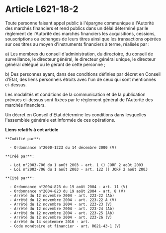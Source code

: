 # Article L621-18-2

Toute personne faisant appel public à l'épargne communique à l'Autorité des marchés financiers et rend publics dans un délai
déterminé par le règlement de l'Autorité des marchés financiers les acquisitions, cessions, souscriptions ou échanges de
leurs titres ainsi que les transactions opérées sur ces titres au moyen d'instruments financiers à terme, réalisés par :

a) Les membres du conseil d'administration, du directoire, du conseil de surveillance, le directeur général, le directeur
général unique, le directeur général délégué ou le gérant de cette personne ;

b) Des personnes ayant, dans des conditions définies par décret en Conseil d'Etat, des liens personnels étroits avec l'un de
ceux qui sont mentionnés ci-dessus.

Les modalités et conditions de la communication et de la publication prévues ci-dessus sont fixées par le règlement général
de l'Autorité des marchés financiers.

Un décret en Conseil d'Etat détermine les conditions dans lesquelles l'assemblée générale est informée de ces opérations.

**Liens relatifs à cet article**

	**Codifié par**:

	  - Ordonnance n°2000-1223 du 14 décembre 2000 (V)

	**Créé par**:

	  - Loi n°2003-706 du 1 août 2003 - art. 1 () JORF 2 août 2003
	  - Loi n°2003-706 du 1 août 2003 - art. 122 () JORF 2 août 2003

	**Cité par**:

	  - Ordonnance n°2004-823 du 19 août 2004 - art. 11 (V)
	  - Ordonnance n°2004-823 du 19 août 2004 - art. 8 (V)
	  - Arrêté du 12 novembre 2004 - art. 223-22 (Ab)
	  - Arrêté du 12 novembre 2004 - art. 223-22 A (V)
	  - Arrêté du 12 novembre 2004 - art. 223-23 (V)
	  - Arrêté du 12 novembre 2004 - art. 223-24 (Ab)
	  - Arrêté du 12 novembre 2004 - art. 223-25 (Ab)
	  - Arrêté du 12 novembre 2004 - art. 223-26 (V)
	  - Arrêté du 14 septembre 2016 - art.
	  - Code monétaire et financier - art. R621-43-1 (V)
